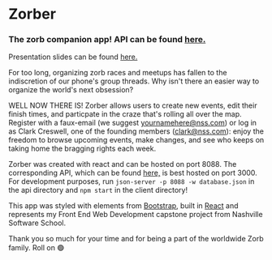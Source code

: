 # Zorber

### The zorb companion app! API can be found [here.](https://github.com/gqgonzales/zorber-api)

Presentation slides can be found [here.](https://docs.google.com/presentation/d/1shTjiw1AsMxeDLAlYpR3o19naOmTa7l_Q6UF-xKJDLw/edit?usp=sharing)

For too long, organizing zorb races and meetups has fallen to the indiscretion of our phone's group threads. Why isn't there an easier way to organize the world's next obsession?

WELL NOW THERE IS! Zorber allows users to create new events, edit their finish times, and particpate in the craze that's rolling all over the map. Register with a faux-email (we suggest yournamehere@nss.com) or log in as Clark Creswell, one of the founding members (clark@nss.com): enjoy the freedom to browse upcoming events, make changes, and see who keeps on taking home the bragging rights each week.

Zorber was created with react and can be hosted on port 8088. The corresponding API, which can be found [here,](https://github.com/gqgonzales/zorber-api) is best hosted on port 3000.
For development purposes, run `json-server -p 8088 -w database.json` in the api directory and `npm start` in the client directory!

This app was styled with elements from [Bootstrap](https://getbootstrap.com/), built in [React](https://reactjs.org/) and represents my Front End Web Development capstone project from Nashville Software School.

Thank you so much for your time and for being a part of the worldwide Zorb family. Roll on 🟢
